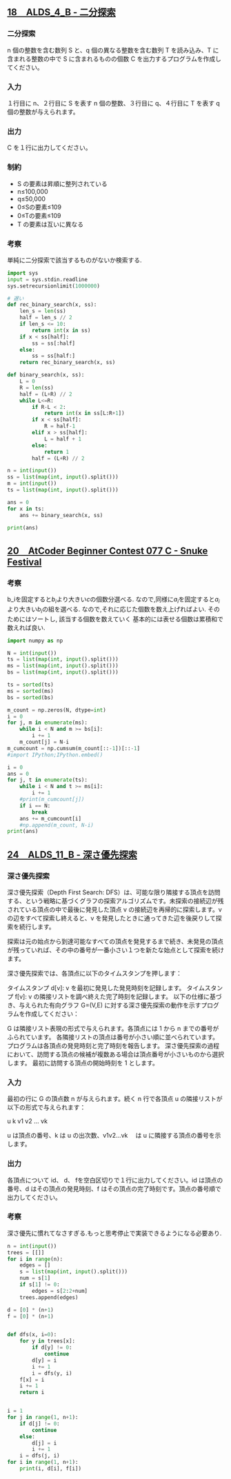 
## [18　ALDS_4_B - 二分探索](http://judge.u-aizu.ac.jp/onlinejudge/description.jsp?id=ALDS1_4_B&lang=ja)

### 二分探索
n 個の整数を含む数列 S と、q 個の異なる整数を含む数列 T を読み込み、T に含まれる整数の中で S に含まれるものの個数 C を出力するプログラムを作成してください。

### 入力
１行目に n、２行目に S を表す n 個の整数、３行目に q、４行目に T を表す q 個の整数が与えられます。

### 出力
C を１行に出力してください。

### 制約
- S の要素は昇順に整列されている
- n≤100,000
- q≤50,000
- 0≤Sの要素≤109
- 0≤Tの要素≤109
- T の要素は互いに異なる

### 考察
単純に二分探索で該当するものがないか検索する.


```python
import sys
input = sys.stdin.readline
sys.setrecursionlimit(1000000)

# 遅い
def rec_binary_search(x, ss):
    len_s = len(ss)
    half = len_s // 2
    if len_s <= 10:
        return int(x in ss)
    if x < ss[half]:
        ss = ss[:half]
    else:
        ss = ss[half:]
    return rec_binary_search(x, ss)

def binary_search(x, ss):
    L = 0
    R = len(ss)
    half = (L+R) // 2
    while L<=R:
        if R-L < 2:
            return int(x in ss[L:R+1])
        if x < ss[half]:
            R = half-1
        elif x > ss[half]:
            L = half + 1
        else:
            return 1
        half = (L+R) // 2

n = int(input())
ss = list(map(int, input().split()))
m = int(input())
ts = list(map(int, input().split()))

ans = 0
for x in ts:
    ans += binary_search(x, ss)

print(ans)
```


## [20　AtCoder Beginner Contest 077 C - Snuke Festival](https://atcoder.jp/contests/abc077/tasks/arc084_a)

### 考察
b_iを固定すると$b_i$より大きい$c$の個数分選べる.
なので,同様に$a_i$を固定すると$a_i$より大きい$b_i$の組を選べる.
なので,それに応じた個数を数え上げればよい.
そのためにはソートし,
該当する個数を数えていく
基本的には表せる個数は累積和で数えれば良い.

```python
import numpy as np

N = int(input())
ts = list(map(int, input().split()))
ms = list(map(int, input().split()))
bs = list(map(int, input().split()))

ts = sorted(ts)
ms = sorted(ms)
bs = sorted(bs)

m_count = np.zeros(N, dtype=int)
i = 0
for j, m in enumerate(ms):
    while i < N and m >= bs[i]:
        i += 1
    m_count[j] = N-i
m_cumcount = np.cumsum(m_count[::-1])[::-1]
#import IPython;IPython.embed()

i = 0
ans = 0
for j, t in enumerate(ts):
    while i < N and t >= ms[i]:
        i += 1
    #print(m_cumcount[j])
    if i == N:
        break
    ans += m_cumcount[i] 
    #np.append(m_count, N-i)
print(ans)
```



## [24　ALDS_11_B - 深さ優先探索](http://judge.u-aizu.ac.jp/onlinejudge/description.jsp?id=ALDS1_11_B)

### 深さ優先探索
深さ優先探索（Depth First Search: DFS）は、可能な限り隣接する頂点を訪問する、という戦略に基づくグラフの探索アルゴリズムです。未探索の接続辺が残されている頂点の中で最後に発見した頂点 v の接続辺を再帰的に探索します。v の辺をすべて探索し終えると、v を発見したときに通ってきた辺を後戻りして探索を続行します。

探索は元の始点から到達可能なすべての頂点を発見するまで続き、未発見の頂点が残っていれば、その中の番号が一番小さい１つを新たな始点として探索を続けます。

深さ優先探索では、各頂点に以下のタイムスタンプを押します：

タイムスタンプ d[v]: v を最初に発見した発見時刻を記録します。
タイムスタンプ f[v]: v の隣接リストを調べ終えた完了時刻を記録します。
以下の仕様に基づき、与えられた有向グラフ G=(V,E) に対する深さ優先探索の動作を示すプログラムを作成してください：

G は隣接リスト表現の形式で与えられます。各頂点には 1 から n までの番号がふられています。
各隣接リストの頂点は番号が小さい順に並べられています。
プログラムは各頂点の発見時刻と完了時刻を報告します。
深さ優先探索の過程において、訪問する頂点の候補が複数ある場合は頂点番号が小さいものから選択します。
最初に訪問する頂点の開始時刻を 1 とします。
### 入力
最初の行に G の頂点数 n が与えられます。続く n 行で各頂点 u の隣接リストが以下の形式で与えられます：

u k v1 v2 ... vk

u は頂点の番号、k は u の出次数、v1v2...vk 　は u に隣接する頂点の番号を示します。

### 出力
各頂点について id、 d、 fを空白区切りで１行に出力してください。id は頂点の番号、d はその頂点の発見時刻、f はその頂点の完了時刻です。頂点の番号順で出力してください。

### 考察
深さ優先に慣れてなさすぎる.もっと思考停止で実装できるようになる必要あり.

```python
n = int(input())
trees = [[]]
for i in range(n):
    edges = []
    s = list(map(int, input().split()))
    num = s[1]
    if s[1] != 0:
        edges = s[2:2+num]
    trees.append(edges)

d = [0] * (n+1)
f = [0] * (n+1)


def dfs(x, i=0):
    for y in trees[x]:
        if d[y] != 0:
            continue
        d[y] = i
        i += 1
        i = dfs(y, i)
    f[x] = i
    i += 1
    return i


i = 1
for j in range(1, n+1):
    if d[j] != 0:
        continue
    else:
        d[j] = i
        i += 1
    i = dfs(j, i)
for i in range(1, n+1):
    print(i, d[i], f[i])
```
